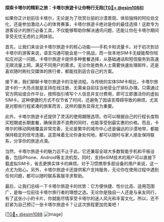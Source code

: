 **探索卡塔尔的精彩之旅：卡塔尔旅遊卡让你畅行无阻[[TG💪+ @esim1088](https://t.me/s/esim1088)]**

如果你正计划前往卡塔尔，无论是为了欣赏壮丽的沙漠景观、体验独特的阿拉伯文化，还是参加激动人心的体育赛事，卡塔尔旅遊卡绝对是你的最佳选择！这款专为游客设计的旅行必备工具，不仅能够帮助你解决通讯问题，还能让你在卡塔尔期间享受无忧无虑的上网体验。

首先，让我们来谈谈卡塔尔旅遊卡的核心功能——手机卡和流量卡。对于初次到访卡塔尔的游客来说，语言沟通可能会是一个挑战，而一张本地SIM卡无疑能帮你轻松应对这一问题。卡塔尔旅遊卡提供多种套餐选择，从基础通话和短信服务到高速无限流量上网，满足不同用户的需求。无论你是商务人士需要快速处理邮件，还是喜欢随时刷社交媒体的旅行者，都能找到适合自己的方案。

接下来，我们聊聊卡塔尔旅遊卡的注册流程。与传统的实体SIM卡相比，卡塔尔旅遊卡的一大亮点就是支持在线注册，无需亲自前往当地营业厅排队办理。只需通过官方网站或合作平台，按照指引填写个人信息并支付费用，即可立即激活你的虚拟SIM卡。这种便捷的方式不仅节省了时间，还避免了因语言障碍导致的麻烦。尤其是对那些行程紧凑的旅客而言，这样的服务显得尤为重要。

此外，卡塔尔旅遊卡还提供了灵活的使用期限选项。你可以根据自己的行程长度购买短期或长期套餐，确保资源不浪费的同时，也能享受到最实惠的价格。而且，卡塔尔的移动网络覆盖非常完善，无论是繁华的城市中心还是偏远的沙漠地带，都能保持稳定的信号连接。这意味着无论你身处何地，都可以随时与家人朋友保持联系，分享你的旅途点滴。

当然，卡塔尔旅遊卡的魅力远不止于此。它还兼容全球大多数智能手机和平板设备，包括iPhone、Android等主流机型。同时，支持eSIM技术的用户可以直接下载虚拟SIM卡，省去更换实体卡的麻烦。对于习惯携带多部设备的用户来说，这一点尤为贴心。另外，卡塔尔旅遊卡还提供客户支持服务，无论你在使用过程中遇到任何问题，都可以随时联系客服寻求帮助。

最后，让我们总结一下卡塔尔旅遊卡的优势：它方便快捷、性价比高、适用范围广，是每一位前往卡塔尔旅行者的理想之选。无论你是独自一人还是与亲友同行，有了这张小小的卡片，你就能尽情享受卡塔尔的迷人风光和丰富文化。所以，还不赶紧为自己预订一张卡塔尔旅遊卡？让这次旅程更加完美吧！

[[TG💪+ @esim1088](https://t.me/s/esim1088) ![Image](https://i.postimg.cc/4NQfJmqS/Snipaste-2025-05-13-00-14-12.png)]
